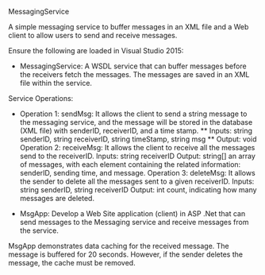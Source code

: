 MessagingService

A simple messaging service to buffer messages in an XML file and a Web client to allow users to send and receive messages.

Ensure the following are loaded in Visual Studio 2015:

* MessagingService: A WSDL service that can buffer messages before the receivers fetch the messages. The messages are saved in an XML file within the service.

Service Operations: 

* Operation 1: sendMsg: It allows the client to send a string message to the messaging service, and the message will be stored in the database (XML file) with senderID, receiverID, and a time stamp.
** Inputs: string senderID, string receiverID, string timeStamp, string msg
** Output: void
Operation 2: receiveMsg: It allows the client to receive all the messages send to the receiverID.
Inputs: string receiverID
Output: string[] an array of messages, with each element containing the related information: senderID, sending time, and message.
Operation 3: deleteMsg: It allows the sender to delete all the messages sent to a given receiverID.
Inputs: string senderID, string receiverID
Output: int count, indicating how many messages are deleted.

* MsgApp: Develop a Web Site application (client) in ASP .Net that can send messages to the Messaging service and receive messages from the service.

MsgApp demonstrates data caching for the received message. The message is buffered for 20 seconds. However, if the sender deletes the message, the cache must be removed.
